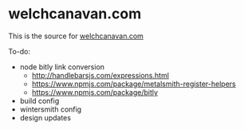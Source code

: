 # welchcanavan.com

This is the source for [welchcanavan.com](http://welchcanavan.com/)

To-do:

* node bitly link conversion
  * http://handlebarsjs.com/expressions.html
  * https://www.npmjs.com/package/metalsmith-register-helpers
  * https://www.npmjs.com/package/bitly
* build config
* wintersmith config
* design updates
